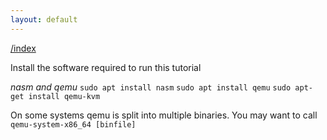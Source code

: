 ```yaml
---
layout: default
---
```


[/index](../bios)

Install the software required to run this tutorial

_nasm and qemu_
`sudo apt install nasm`
`sudo apt install qemu`
`sudo apt-get install qemu-kvm`

On some systems qemu is split into multiple binaries. You may want to call `qemu-system-x86_64 [binfile]`